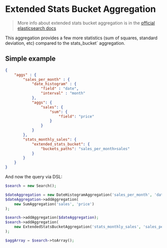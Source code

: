 # Extended Stats Bucket Aggregation

> More info about extended stats bucket aggregation is in the [official elasticsearch docs][1]

This aggregation provides a few more statistics (sum of squares, standard deviation, etc) compared to the stats_bucket` aggregation.

## Simple example

```JSON
{
    "aggs" : {
        "sales_per_month" : {
            "date_histogram" : {
                "field" : "date",
                "interval" : "month"
            },
            "aggs": {
                "sales": {
                    "sum": {
                        "field": "price"
                    }
                }
            }
        },
        "stats_monthly_sales": {
            "extended_stats_bucket": {
                "buckets_paths": "sales_per_month>sales" 
            }
        }
    }
}
```

And now the query via DSL:

```php
$search = new Search();

$dateAggregation = new DateHistogramAggregation('sales_per_month', 'date', 'month');
$dateAggregation->addAggregation(
    new SumAggregation('sales', 'price')
);

$search->addAggregation($dateAggregation);
$search->addAggregation(
    new ExtendedStatsBucketAggregation('stats_monthly_sales', 'sales_per_month>sales')
);

$aggArray = $search->toArray();
```

[1]: https://www.elastic.co/guide/en/elasticsearch/reference/current/search-aggregations-pipeline-extended-stats-bucket-aggregation.html